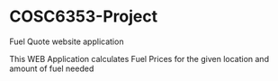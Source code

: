 # COSC6353-Project
Fuel Quote website application

This WEB Application calculates Fuel Prices for the given location and amount of fuel needed
